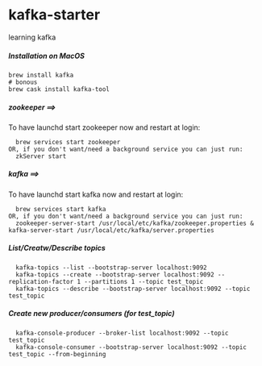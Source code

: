 # kafka-starter
learning kafka

##### Installation on MacOS

~~~~~
brew install kafka 
# bonous
brew cask install kafka-tool
~~~~~

##### zookeeper ==> 
To have launchd start zookeeper now and restart at login:
~~~~~
  brew services start zookeeper
OR, if you don't want/need a background service you can just run:
  zkServer start
~~~~~

##### kafka ==> 
To have launchd start kafka now and restart at login:
~~~~~
  brew services start kafka
OR, if you don't want/need a background service you can just run:
  zookeeper-server-start /usr/local/etc/kafka/zookeeper.properties & kafka-server-start /usr/local/etc/kafka/server.properties
~~~~~  

##### List/Creatw/Describe topics

~~~~~  
  kafka-topics --list --bootstrap-server localhost:9092
  kafka-topics --create --bootstrap-server localhost:9092 --replication-factor 1 --partitions 1 --topic test_topic
  kafka-topics --describe --bootstrap-server localhost:9092 --topic test_topic
~~~~~
  
##### Create new producer/consumers (for test_topic) 

~~~~~  
  kafka-console-producer --broker-list localhost:9092 --topic test_topic
  kafka-console-consumer --bootstrap-server localhost:9092 --topic test_topic --from-beginning
~~~~~  



 
